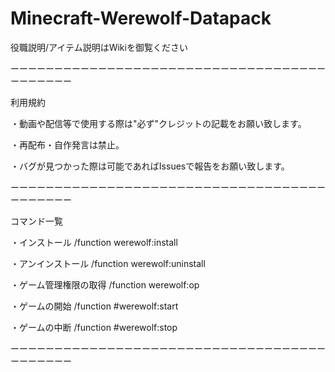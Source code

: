 # Minecraft-Werewolf-Datapack

役職説明/アイテム説明はWikiを御覧ください

ーーーーーーーーーーーーーーーーーーーーーーーーーーーーーーーーーーーーーーーーーーー

利用規約

・動画や配信等で使用する際は"必ず"クレジットの記載をお願い致します。

・再配布・自作発言は禁止。

・バグが見つかった際は可能であればIssuesで報告をお願い致します。

ーーーーーーーーーーーーーーーーーーーーーーーーーーーーーーーーーーーーーーーーーーー

コマンド一覧

・インストール
/function werewolf:install

・アンインストール
/function werewolf:uninstall

・ゲーム管理権限の取得
/function werewolf:op

・ゲームの開始
/function #werewolf:start

・ゲームの中断
/function #werewolf:stop

ーーーーーーーーーーーーーーーーーーーーーーーーーーーーーーーーーーーーーーーーーーー
